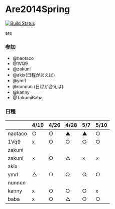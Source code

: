 Are2014Spring
=============
[![Build Status](https://travis-ci.org/AreKai/Are2014Spring.svg?branch=master)](https://travis-ci.org/AreKai/Are2014Spring)

are

### 参加

- @naotaco
- @1VQ9
- @zakuni
- @akix(日程があえば)
- @ymrl
- @nunnun (日程が合えば)
- @kanny
- @TakumiBaba

### 日程

|         | 4/19 | 4/26 | 4/28 | 5/7 | 5/10|
|---------|------|------|------|-----|-----|
| naotaco |  ○  |  ○  |  ▲  |  ▲  |  ○  |
| 1Vq9    |  x   | ○    |  ○  |  ○  |    ○ |
| zakuni  |      |      |      |     |     |
| zakuni  |  ×   | ○    |  △  |  ×  |  ×  |
| akix    |      |      |      |     |     |
| ymrl    |  △  | ○    |  ○  |  ○  |  ○  |
| nunnun  |      |      |      |     |     |
| kanny   |  x  | ○    |  ○  |  ○  |  x  |
| baba    |  x   |  ○  |   △  | ○  |  ○ |　 
